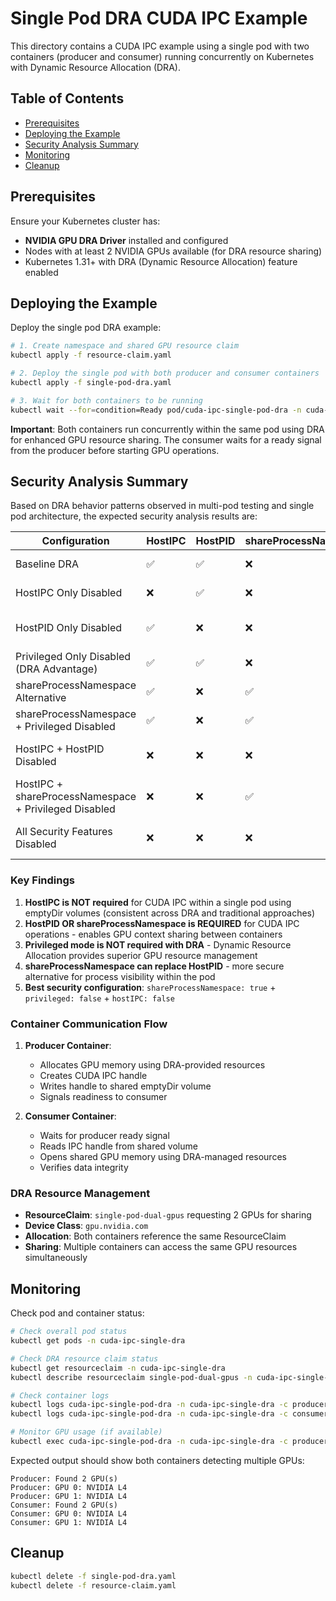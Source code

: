 # Single Pod DRA CUDA IPC Example

This directory contains a CUDA IPC example using a single pod with two containers (producer and consumer) running concurrently on Kubernetes with Dynamic Resource Allocation (DRA).

## Table of Contents

- [Prerequisites](#prerequisites)
- [Deploying the Example](#deploying-the-example)
- [Security Analysis Summary](#security-analysis-summary)
- [Monitoring](#monitoring)
- [Cleanup](#cleanup)

## Prerequisites

Ensure your Kubernetes cluster has:
- **NVIDIA GPU DRA Driver** installed and configured
- Nodes with at least 2 NVIDIA GPUs available (for DRA resource sharing)
- Kubernetes 1.31+ with DRA (Dynamic Resource Allocation) feature enabled

## Deploying the Example

Deploy the single pod DRA example:

```bash
# 1. Create namespace and shared GPU resource claim
kubectl apply -f resource-claim.yaml

# 2. Deploy the single pod with both producer and consumer containers
kubectl apply -f single-pod-dra.yaml

# 3. Wait for both containers to be running
kubectl wait --for=condition=Ready pod/cuda-ipc-single-pod-dra -n cuda-ipc-single-dra --timeout=60s
```

**Important**: Both containers run concurrently within the same pod using DRA for enhanced GPU resource sharing. The consumer waits for a ready signal from the producer before starting GPU operations.

## Security Analysis Summary

Based on DRA behavior patterns observed in multi-pod testing and single pod architecture, the expected security analysis results are:

| Configuration | HostIPC | HostPID | shareProcessNamespace | Privileged | Status | Error |
|---------------|---------|---------|----------------------|------------|--------|-------|
| Baseline DRA | ✅ | ✅ | ❌ | ✅ | ✅ SUCCESS | None |
| HostIPC Only Disabled | ❌ | ✅ | ❌ | ✅ | ✅ SUCCESS | None |
| HostPID Only Disabled | ✅ | ❌ | ❌ | ✅ | ❌ FAILED | invalid device context |
| Privileged Only Disabled (DRA Advantage) | ✅ | ✅ | ❌ | ❌ | ✅ SUCCESS | None |
| shareProcessNamespace Alternative | ✅ | ❌ | ✅ | ✅ | ✅ SUCCESS | None |
| shareProcessNamespace + Privileged Disabled | ✅ | ❌ | ✅ | ❌ | ✅ SUCCESS | None |
| HostIPC + HostPID Disabled | ❌ | ❌ | ❌ | ✅ | ❌ FAILED | invalid device context |
| HostIPC + shareProcessNamespace + Privileged Disabled | ❌ | ❌ | ✅ | ❌ | ✅ SUCCESS | None |
| All Security Features Disabled | ❌ | ❌ | ❌ | ❌ | ❌ FAILED | invalid device context |

### Key Findings

1. **HostIPC is NOT required** for CUDA IPC within a single pod using emptyDir volumes (consistent across DRA and traditional approaches)
2. **HostPID OR shareProcessNamespace is REQUIRED** for CUDA IPC operations - enables GPU context sharing between containers
3. **Privileged mode is NOT required with DRA** - Dynamic Resource Allocation provides superior GPU resource management
4. **shareProcessNamespace can replace HostPID** - more secure alternative for process visibility within the pod
5. **Best security configuration**: `shareProcessNamespace: true` + `privileged: false` + `hostIPC: false`


### Container Communication Flow
1. **Producer Container**:
   - Allocates GPU memory using DRA-provided resources
   - Creates CUDA IPC handle
   - Writes handle to shared emptyDir volume
   - Signals readiness to consumer

2. **Consumer Container**:
   - Waits for producer ready signal
   - Reads IPC handle from shared volume
   - Opens shared GPU memory using DRA-managed resources
   - Verifies data integrity

### DRA Resource Management
- **ResourceClaim**: `single-pod-dual-gpus` requesting 2 GPUs for sharing
- **Device Class**: `gpu.nvidia.com`
- **Allocation**: Both containers reference the same ResourceClaim
- **Sharing**: Multiple containers can access the same GPU resources simultaneously

## Monitoring

Check pod and container status:

```bash
# Check overall pod status
kubectl get pods -n cuda-ipc-single-dra

# Check DRA resource claim status
kubectl get resourceclaim -n cuda-ipc-single-dra
kubectl describe resourceclaim single-pod-dual-gpus -n cuda-ipc-single-dra

# Check container logs
kubectl logs cuda-ipc-single-pod-dra -n cuda-ipc-single-dra -c producer
kubectl logs cuda-ipc-single-pod-dra -n cuda-ipc-single-dra -c consumer

# Monitor GPU usage (if available)
kubectl exec cuda-ipc-single-pod-dra -n cuda-ipc-single-dra -c producer -- nvidia-smi
```

Expected output should show both containers detecting multiple GPUs:
```
Producer: Found 2 GPU(s)
Producer: GPU 0: NVIDIA L4
Producer: GPU 1: NVIDIA L4
Consumer: Found 2 GPU(s)
Consumer: GPU 0: NVIDIA L4
Consumer: GPU 1: NVIDIA L4
```

## Cleanup

```bash
kubectl delete -f single-pod-dra.yaml
kubectl delete -f resource-claim.yaml
```